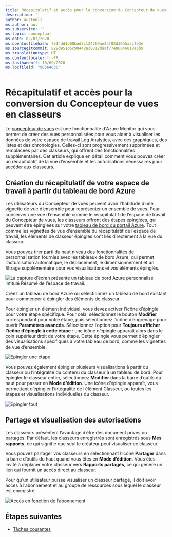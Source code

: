 ```yaml
---
title: Récapitulatif et accès pour la conversion du Concepteur de vues Azure Monitor en classeurs
description: ''
author: austonli
ms.author: aul
ms.subservice: ''
ms.topic: conceptual
ms.date: 02/07/2020
ms.openlocfilehash: 7614dd1d60bad5c124269ae2af02d30a5aacfe3e
ms.sourcegitcommit: 829d951d5c90442a38012daaf77e86046018e5b9
ms.translationtype: HT
ms.contentlocale: fr-FR
ms.lasthandoff: 10/09/2020
ms.locfileid: "90564030"
---
```

# <a name="view-designer-to-workbooks-conversion-summary-and-access"></a>Récapitulatif et accès pour la conversion du Concepteur de vues en classeurs
Le [concepteur de vues](view-designer.md) est une fonctionnalité d'Azure Monitor qui vous permet de créer des vues personnalisées pour vous aider à visualiser les données de votre espace de travail Log Analytics, avec des graphiques, des listes et des chronologies. Celles-ci sont progressivement supprimées et remplacées par des classeurs, qui offrent des fonctionnalités supplémentaires. Cet article explique en détail comment vous pouvez créer un récapitulatif de la vue d’ensemble et les autorisations nécessaires pour accéder aux classeurs.

## <a name="creating-your-workspace-summary-from-azure-dashboard"></a>Création du récapitulatif de votre espace de travail à partir du tableau de bord Azure
Les utilisateurs du Concepteur de vues peuvent avoir l’habitude d’une vignette de vue d’ensemble pour représenter un ensemble de vues. Pour conserver une vue d’ensemble comme le récapitulatif de l’espace de travail du Concepteur de vues, les classeurs offrent des étapes épinglées, qui peuvent être épinglées sur votre [tableau de bord du portail Azure](../../azure-portal/azure-portal-dashboards.md). Tout comme les vignettes de vue d’ensemble du récapitulatif de l’espace de travail, les éléments de classeur épinglés sont liés directement à la vue du classeur.

Vous pouvez tirer parti du haut niveau des fonctionnalités de personnalisation fournies avec les tableaux de bord Azure, qui permet l’actualisation automatique, le déplacement, le dimensionnement et un filtrage supplémentaire pour vos visualisations et vos éléments épinglés. 

![La capture d’écran présente un tableau de bord Azure personnalisé intitulé Résumé de l’espace de travail.](media/view-designer-conversion-access/dashboard.png)

Créez un tableau de bord Azure ou sélectionnez un tableau de bord existant pour commencer à épingler des éléments de classeur.

Pour épingler un élément individuel, vous devez activer l’icône d’épingle pour votre étape spécifique. Pour cela, sélectionnez le bouton **Modifier** correspondant pour votre étape, puis sélectionnez l’icône d’engrenage pour ouvrir **Paramètres avancés**. Sélectionnez l’option pour **Toujours afficher l’icône d’épingle à cette étape** : une icône d’épingle apparaît alors dans le coin supérieur droit de votre étape. Cette épingle vous permet d’épingler des visualisations spécifiques à votre tableau de bord, comme les vignettes de vue d’ensemble.

![Épingler une étape](media/view-designer-conversion-access/pin-step.png)


Vous pouvez également épingler plusieurs visualisations à partir du classeur ou l’intégralité du contenu du classeur à un tableau de bord. Pour épingler le classeur entier, sélectionnez **Modifier** dans la barre d’outils du haut pour passer en **Mode d’édition**. Une icône d’épingle apparaît, vous permettant d’épingler l’intégralité de l’élément Classeur, ou toutes les étapes et visualisations individuelles du classeur.

![Épingler tout](media/view-designer-conversion-access/pin-all.png)



## <a name="sharing-and-viewing-permissions"></a>Partage et visualisation des autorisations 
Les classeurs présentent l’avantage d’être des document privés ou partagés. Par défaut, les classeurs enregistrés sont enregistrés sous **Mes rapports**, ce qui signifie que seul le créateur peut visualiser ce classeur.

Vous pouvez partager vos classeurs en sélectionnant l’icône **Partager** dans la barre d’outils du haut quand vous êtes en **Mode d’édition**. Vous êtes invité à déplacer votre classeur vers **Rapports partagés**, ce qui génère un lien qui fournit un accès direct au classeur.

Pour qu’un utilisateur puisse visualiser un classeur partagé, il doit avoir accès à l’abonnement et au groupe de ressources sous lequel le classeur est enregistré.

![Accès en fonction de l’abonnement](media/view-designer-conversion-access/subscription-access.png)

## <a name="next-steps"></a>Étapes suivantes

- [Tâches courantes](view-designer-conversion-tasks.md)